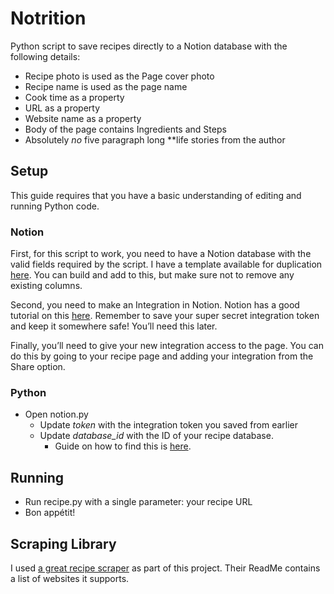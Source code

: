 # Notrition
Python script to save recipes directly to a Notion database with the following details:
- Recipe photo is used as the Page cover photo
- Recipe name is used as the page name
- Cook time as a property
- URL as a property
- Website name as a property
- Body of the page contains Ingredients and Steps
- Absolutely *no* five paragraph long **life stories from the author

## Setup
This guide requires that you have a basic understanding of editing and running Python code.

### Notion
First, for this script to work, you need to have a Notion database with the valid fields required by the script. I have a template available for duplication [here](https://www.notion.so/robdillon94/Recipes-93832977de0e41d78938a7178364d141). You can build and add to this, but make sure not to remove any existing columns.

Second, you need to make an Integration in Notion. Notion has a good tutorial on this [here](https://developers.notion.com/docs/getting-started). Remember to save your super secret integration token and keep it somewhere safe! You’ll need this later.

Finally, you’ll need to give your new integration access to the page. You can do this by going to your recipe page and adding your integration from the Share option.

### Python
- Open notion.py
    - Update *token* with the integration token you saved from earlier
    - Update *database_id* with the ID of your recipe database.
        - Guide on how to find this is [here](https://stackoverflow.com/questions/67728038/where-to-find-database-id-for-my-database-in-notion).

## Running
- Run recipe.py with a single parameter: your recipe URL
- Bon appétit!

## Scraping Library
I used [a great recipe scraper](https://github.com/hhursev/recipe-scrapers) as part of this project. Their ReadMe contains a list of websites it supports.


